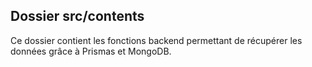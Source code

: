 ## Dossier src/contents

Ce dossier contient les fonctions backend permettant de récupérer les données grâce à Prismas et MongoDB.
